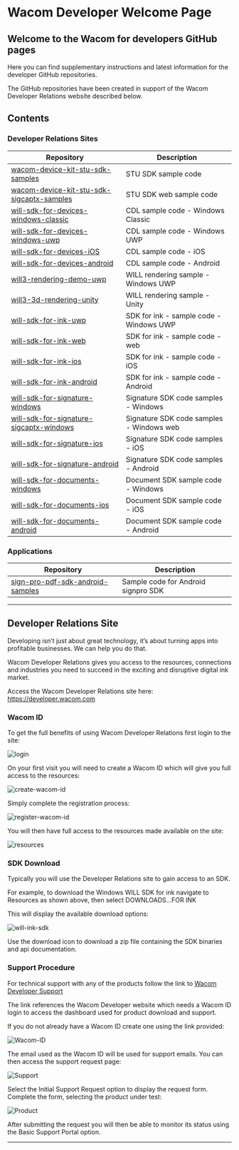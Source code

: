# Wacom Developer Welcome Page

## Welcome to the Wacom for developers GitHub pages
 
Here you can find supplementary instructions and latest information for the developer GitHub repositories.

The GitHub repositories have been created in support of the Wacom Developer Relations website described below.

## Contents

### Developer Relations Sites

| Repository  | Description |
| ----------  | ----------- |
| [wacom-device-kit-stu-sdk-samples](https://github.com/Wacom-Developer/wacom-device-kit-stu-sdk-samples)                    | STU SDK sample code |
| [wacom-device-kit-stu-sdk-sigcaptx-samples](https://github.com/Wacom-Developer/wacom-device-kit-stu-sdk-sigcaptx-samples)  | STU SDK web sample code |
| [will-sdk-for-devices-windows-classic](https://github.com/Wacom-Developer/will-sdk-for-devices-windows-classic)            | CDL sample code - Windows Classic |
| [will-sdk-for-devices-windows-uwp](https://github.com/Wacom-Developer/will-sdk-for-devices-windows-uwp)                    | CDL sample code - Windows UWP |
| [will-sdk-for-devices-iOS](https://github.com/Wacom-Developer/will-sdk-for-devices-iOS)                                    | CDL sample code - iOS |
| [will-sdk-for-devices-android](https://github.com/Wacom-Developer/will-sdk-for-devices-android)                            | CDL sample code - Android |
| [will3-rendering-demo-uwp](https://github.com/Wacom-Developer/will3-rendering-demo-uwp)                                    | WILL rendering sample - Windows UWP |
| [will3-3d-rendering-unity](https://github.com/Wacom-Developer/will3-3d-rendering-unity)                                    | WILL rendering sample - Unity |
| [will-sdk-for-ink-uwp](https://github.com/Wacom-Developer/will-sdk-for-ink-uwp)                                            | SDK for ink - sample code - Windows UWP |
| [will-sdk-for-ink-web](https://github.com/Wacom-Developer/will-sdk-for-ink-web)                                            | SDK for ink - sample code - web |
| [will-sdk-for-ink-ios](https://github.com/Wacom-Developer/will-sdk-for-ink-ios)                                            | SDK for ink - sample code - iOS |
| [will-sdk-for-ink-android](https://github.com/Wacom-Developer/will-sdk-for-ink-android)                                    | SDK for ink - sample code - Android |
| [will-sdk-for-signature-windows](https://github.com/Wacom-Developer/will-sdk-for-signature-windows)                        | Signature SDK code samples - Windows |
| [will-sdk-for-signature-sigcaptx-windows](https://github.com/Wacom-Developer/will-sdk-for-signature-sigcaptx-windows)      | Signature SDK code samples - Windows web |
| [will-sdk-for-signature-ios](https://github.com/Wacom-Developer/will-sdk-for-signature-ios)                                | Signature SDK code samples - iOS |
| [will-sdk-for-signature-android](https://github.com/Wacom-Developer/will-sdk-for-signature-android)                        | Signature SDK code samples - Android |
| [will-sdk-for-documents-windows](https://github.com/Wacom-Developer/will-sdk-for-documents-windows)                        | Document SDK sample code - Windows |
| [will-sdk-for-documents-ios](https://github.com/Wacom-Developer/will-sdk-for-documents-ios)                                | Document SDK sample code - iOS |
| [will-sdk-for-documents-android](https://github.com/Wacom-Developer/will-sdk-for-documents-android)                        | Document SDK sample code - Android |

### Applications
| Repository  | Description |
| ----------  | ----------- |
| [sign-pro-pdf-sdk-android-samples](https://github.com/Wacom-Developer/sign-pro-pdf-sdk-android-samples)                    | Sample code for Android signpro SDK |

---


## Developer Relations Site

Developing isn’t just about great technology, it’s about turning apps into profitable businesses. We can help you do that.

Wacom Developer Relations gives you access to the resources, connections and industries you need to succeed in the exciting and disruptive digital ink market. 

Access the Wacom Developer Relations site here: https://developer.wacom.com

### Wacom ID

To get the full benefits of using Wacom Developer Relations first login to the site:

![login](media/login.jpg)

On your first visit you will need to create a Wacom ID which will give you full access to the resources:

![create-wacom-id](media/create-wacom-id.jpg)

Simply complete the registration process:

![register-wacom-id](media/register-wacom-id.jpg)

You will then have full access to the resources made available on the site:

![resources](media/resources.jpg)

### SDK Download

Typically you will use the Developer Relations site to gain access to an SDK.

For example, to download the Windows WILL SDK for ink navigate to Resources as shown above, then select DOWNLOADS...FOR INK

This will display the available download options:


![will-ink-sdk](media/will-ink-sdk.png)

Use the download icon to download a zip file containing the SDK binaries and api documentation.


### Support Procedure

For technical support with any of the products follow the link to [Wacom Developer Support](https://developer.wacom.com/en-us/developer-dashboard/support)

The link references the Wacom Developer website which needs a Wacom ID login to access the dashboard used for product download and support.


If you do not already have a Wacom ID create one using the link provided:


![Wacom-ID](media/Wacom-ID.png)

The email used as the Wacom ID will be used for support emails.
You can then access the support request page:

![Support](media/Support.png)

Select the Initial Support Request option to display the request form.
Complete the form, selecting the product under test:
 
![Product](media/Product.png)

After submitting the request you will then be able to monitor its status using the Basic Support Portal option.

---
